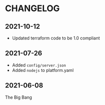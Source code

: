 # CHANGELOG

## 2021-10-12
* Updated terraform code to be 1.0 compliant

## 2021-07-26
* Added `config/server.json`
* Added `nodejs` to platform.yaml

## 2021-06-08
The Big Bang
